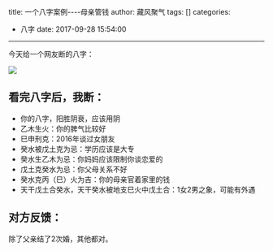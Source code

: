 title: 一个八字案例----母亲管钱
author: 藏风聚气
tags: []
categories:
  - 八字
date: 2017-09-28 15:54:00
---


今天给一个网友断的八字：

![](http://fs-image.pull.net.cn/17-9-28/86049217.jpg!800)


看完八字后，我断：
--------
- 你的八字，阳胜阴衰，应该用阴
- 乙木生火：你的脾气比较好
- 巳申刑克：2016年谈过女朋友
- 癸水被戊土克为忌：学历应该是大专
- 癸水生乙木为忌：你妈妈应该限制你谈恋爱的
- 戊土克癸水为忌：你父母关系不好
- 癸水克丙（巳）火为吉：你的母亲官着家里的钱
- 天干戊土合癸水，天干癸水被地支巳火中戊土合：1女2男之象，可能有外遇


对方反馈：
-------
除了父亲结了2次婚，其他都对。